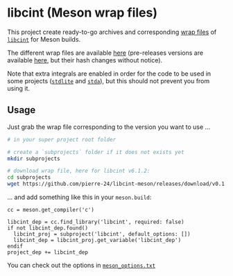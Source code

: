 # libcint (Meson wrap files)

This project create ready-to-go archives and corresponding [wrap files](https://mesonbuild.com/Wrap-dependency-system-manual.html) of [`libcint`](https://github.com/sunqm/libcint) for Meson builds.

The different wrap files are available [here](https://github.com/pierre-24/libcint-meson/releases/tag/v0.1.1) (pre-releases versions are available [here](https://github.com/pierre-24/libcint-meson/releases/tag/latest), but their hash changes without notice).

Note that extra integrals are enabled in order for the code to be used in some projects ([`stdlite`](https://github.com/pierre-24/stdlite) and [`stda`](https://github.com/grimme-lab/stda)), but this should not prevent you from using it.

## Usage

Just grab the wrap file corresponding to the version you want to use ...

```bash
# in your super project root folder

# create a `subprojects` folder if it does not exists yet
mkdir subprojects

# download wrap file, here for libcint v6.1.2:
cd subprojects
wget https://github.com/pierre-24/libcint-meson/releases/download/v0.1.1/libcint_v6.1.2.wrap -O libcint.wrap
```

... and add something like this in your `meson.build`:

```Meson
cc = meson.get_compiler('c')

libcint_dep = cc.find_library('libcint', required: false)
if not libcint_dep.found()
  libcint_proj = subproject('libcint', default_options: [])
  libcint_dep = libcint_proj.get_variable('libcint_dep')
endif
project_dep += libcint_dep
```

You can check out the options in [`meson_options.txt`](./for-meson/meson_options.txt)
